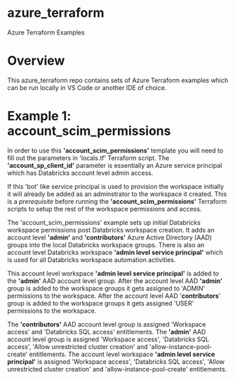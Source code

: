 # azure_terraform
Azure Terraform Examples

# Overview

This azure_terraform repo contains sets of Azure Terraform examples which can be run locally in VS Code or another IDE of choice.

# Example 1: account_scim_permissions

In order to use this __'account_scim_permissions'__ template you will need to fill out the parameters in 'locals.tf' Terraform script.  The __'account_sp_client_id'__ parameter is essentially an Azure service principal which has Databricks account level admin access.

If this 'bot' like service principal is used to provision the workspace initially it will already be added as an adminstrator to the workspace it created.  This is a _prerequisite_ before running the __'account_scim_permissions'__ Terraform scripts to setup the rest of the workspace permissions and access.

The 'account_scim_permissions' example sets up initial Databricks workspace permissions post Databricks workspace creation.  It adds an account level __'admin'__ and __'contributors'__ Azure Active Directory (AAD) groups into the local Databricks workspace groups.  There is also an account level Databricks workspace __'admin level service principal'__ which is used for all Databricks workspace automation activities.  

This account level workspace __'admin level service principal'__ is added to the __'admin'__ AAD account level group.  After the account level AAD __'admin'__ group is added to the workspace groups it gets assigned to 'ADMIN' permissions to the workspace.  After the account level AAD '__contributors__' group is added to the workspace groups it gets assigned 'USER' permissions to the workspace.

The __'contributors'__ AAD account level group is assigned 'Workspace access' and 'Databricks SQL access' entitlements.  The __'admin'__ AAD account level group is assigned 'Workspace access', 'Databricks SQL access', 'Allow unrestricted cluster creation' and 'allow-instance-pool-create' entitlements.  The account level workspace __'admin level service principal'__ is assigned 'Workspace access', 'Databricks SQL access', 'Allow unrestricted cluster creation' and 'allow-instance-pool-create' entitlements.


